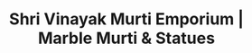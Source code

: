 ---
title: "Shri Vinayak Murti Emporium | Marble Murti & Statues"
url: /haridwar/shri-vinayak-murti-emporium-marble-murti-und-statues/
shop: Supermarkt
---